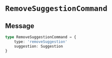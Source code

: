 # `RemoveSuggestionCommand`

## Message

```ts
type RemoveSuggestionCommand = {
    type: 'removeSuggestion'
    suggestion: Suggestion
}
```

